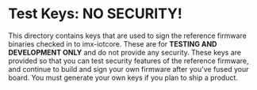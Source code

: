 Test Keys: NO SECURITY!
===========

This directory contains keys that are used to sign the reference firmware binaries checked in to imx-iotcore. These are for **TESTING AND DEVELOPMENT ONLY** and do not provide any security. These keys are provided so that you can test security features of the reference firmware, and continue to build and sign your own firmware after you've fused your board. You must generate your own keys if you plan to ship a product.
